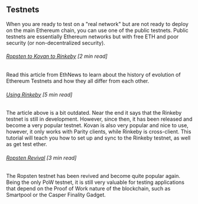 ## Testnets

When you are ready to test on a "real network" but are not ready to deploy on the main Ethereum chain, you can use one of the public testnets.  Public testnets are essentially Ethereum networks but with free ETH and poor security \(or non-decentralized security\).

###### [Ropsten to Kovan to Rinkeby](https://www.ethnews.com/ropsten-to-kovan-to-rinkeby-ethereums-testnet-troubles) \[2 min read\]

Read this article from EthNews to learn about the history of evolution of Ethereum Testnets and how they all differ from each other.

###### [Using Rinkeby](https://gist.github.com/cryptogoth/10a98e8078cfd69f7ca892ddbdcf26bc) \[5 min read\]

The article above is a bit outdated.  Near the end it says that the Rinkeby testnet is still in development.  However, since then, it has been released and become a very popular testnet.  Kovan is also very popular and nice to use, however, it only works with Parity clients, while Rinkeby is cross-client.  This tutorial will teach you how to set up and sync to the Rinkeby testnet, as well as get test ether.

###### [Ropsten Revival](https://github.com/ethereum/ropsten/blob/master/revival.md) \[3 min read\]

The Ropsten testnet has been revived and become quite popular again.  Being the only PoW testnet, it is still very valuable for testing applications that depend on the Proof of Work nature of the blockchain, such as Smartpool or the Casper Finality Gadget.

